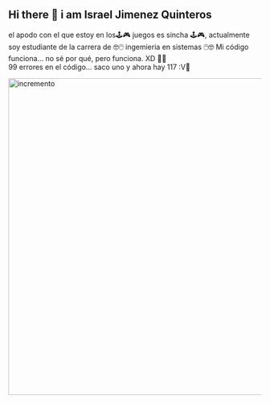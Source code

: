 ## Hi there 👋 i am Israel Jimenez Quinteros
el apodo  con el que estoy en los🕹️🎮 juegos es sincha 🕹️🎮,
actualmente soy estudiante de la carrera de 🤓🖱️ ingemieria en sistemas 🖱️🤓
Mi código funciona... no sé por qué, pero funciona. XD 🫠😅  
99 errores en el código... saco uno y ahora hay 117 :V🤡

<img width="624" height="630" alt="incremento" src="https://github.com/user-attachments/assets/d2026d1b-312c-4de7-98b8-c2754da36818" />


<!--
**isra-jq/isra-jq** is a ✨ _special_ ✨ repository because its `README.md` (this file) appears on your GitHub profile.

Here are some ideas to get you started:

- 🔭 I’m currently working on ...
- 🌱 I’m currently learning ...
- 👯 I’m looking to collaborate on ...
- 🤔 I’m looking for help with ...
- 💬 Ask me about ...
- 📫 How to reach me: ...
- 😄 Pronouns: ...
- ⚡ Fun fact: ...
-->
